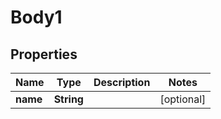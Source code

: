 
# Body1

## Properties
Name | Type | Description | Notes
------------ | ------------- | ------------- | -------------
**name** | **String** |  |  [optional]



